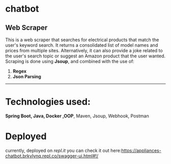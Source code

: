 # chatbot
## Web Scraper
This is a web scraper that searches for electrical products that match the user's keyword search. It returns a consolidated list of model names and prices from multiple sites. Alternatively, it can also provide a joke related to the user's search topic or suggest an Amazon product that the user wanted.
Scraping is done using **Jsoup**, and combined with the use of:
1. **Regex**
2. **Json Parsing**

------------

# Technologies used:
**Spring Boot, Java, Docker ,OOP**, Maven, Jsoup, Webhook, Postman
# Deployed
currently, deployed on _repl.it_
you can check it out here:https://appliances-chatbot.brkylynq.repl.co/swagger-ui.html#!/
